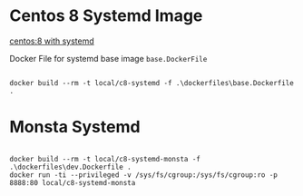 # Centos 8 Systemd Image

[centos:8 with systemd](https://hub.docker.com/_/centos)

Docker File for systemd base image `base.DockerFile`

```

docker build --rm -t local/c8-systemd -f .\dockerfiles\base.Dockerfile .

```


# Monsta Systemd


```

docker build --rm -t local/c8-systemd-monsta -f .\dockerfiles\dev.Dockerfile .
docker run -ti --privileged -v /sys/fs/cgroup:/sys/fs/cgroup:ro -p 8888:80 local/c8-systemd-monsta

```